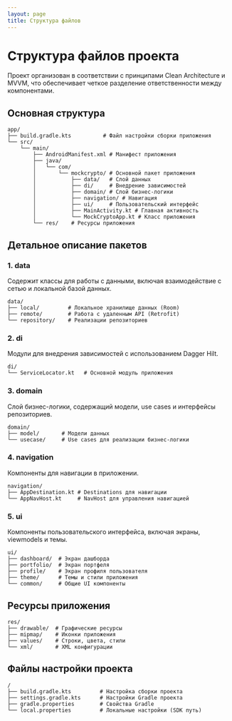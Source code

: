 ```yaml
---
layout: page
title: Структура файлов
---
```


# Структура файлов проекта

Проект организован в соответствии с принципами Clean Architecture и MVVM, что обеспечивает четкое разделение ответственности между компонентами.

## Основная структура

```
app/
├── build.gradle.kts          # Файл настройки сборки приложения
└── src/
    └── main/
        ├── AndroidManifest.xml # Манифест приложения
        ├── java/
        │   └── com/
        │       └── mockcrypto/ # Основной пакет приложения
        │           ├── data/   # Слой данных
        │           ├── di/     # Внедрение зависимостей
        │           ├── domain/ # Слой бизнес-логики
        │           ├── navigation/ # Навигация
        │           ├── ui/     # Пользовательский интерфейс
        │           ├── MainActivity.kt # Главная активность
        │           └── MockCryptoApp.kt # Класс приложения
        └── res/    # Ресурсы приложения
```

## Детальное описание пакетов

### 1. data
Содержит классы для работы с данными, включая взаимодействие с сетью и локальной базой данных.

```
data/
├── local/         # Локальное хранилище данных (Room)
├── remote/        # Работа с удаленным API (Retrofit)
└── repository/    # Реализации репозиториев
```

### 2. di
Модули для внедрения зависимостей с использованием Dagger Hilt.

```
di/
└── ServiceLocator.kt   # Основной модуль приложения
```

### 3. domain
Слой бизнес-логики, содержащий модели, use cases и интерфейсы репозиториев.

```
domain/
├── model/       # Модели данных
└── usecase/     # Use cases для реализации бизнес-логики
```

### 4. navigation
Компоненты для навигации в приложении.

```
navigation/
├── AppDestination.kt # Destinations для навигации
└── AppNavHost.kt     # NavHost для управления навигацией
```

### 5. ui
Компоненты пользовательского интерфейса, включая экраны, viewmodels и темы.

```
ui/
├── dashboard/  # Экран дашборда
├── portfolio/  # Экран портфеля
├── profile/    # Экран профиля пользователя
├── theme/      # Темы и стили приложения
└── common/     # Общие UI компоненты
```

## Ресурсы приложения

```
res/
├── drawable/  # Графические ресурсы
├── mipmap/    # Иконки приложения
├── values/    # Строки, цвета, стили
└── xml/       # XML конфигурации
```

## Файлы настройки проекта

```
/
├── build.gradle.kts         # Настройка сборки проекта
├── settings.gradle.kts      # Настройки Gradle проекта
├── gradle.properties        # Свойства Gradle
└── local.properties         # Локальные настройки (SDK путь)
``` 